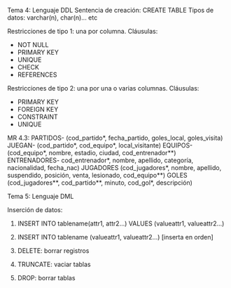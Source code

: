 Tema 4: Lenguaje DDL
Sentencia de creación: CREATE TABLE
Tipos de datos: varchar(n), char(n)... etc

Restricciones de tipo 1: una por columna. Cláusulas:
- NOT NULL
- PRIMARY KEY
- UNIQUE
- CHECK
- REFERENCES

Restricciones de tipo 2: una por una o varias columnas. Cláusulas:
- PRIMARY KEY
- FOREIGN KEY
- CONSTRAINT
- UNIQUE

MR 4.3: 
PARTIDOS- (cod_partido*, fecha_partido, goles_local, goles_visita)
JUEGAN- (cod_partido*, cod_equipo*, local_visitante)
EQUIPOS- (cod_equipo*, nombre, estadio, ciudad, cod_entrenador**)
ENTRENADORES- cod_entrenador*, nombre, apellido, categoría, nacionalidad, fecha_nac)
JUGADORES (cod_jugadores*, nombre, apellido, suspendido, posición, venta, lesionado, cod_equipo**)
GOLES (cod_jugadores**, cod_partido**, minuto, cod_gol*, descripción)

Tema 5: Lenguaje DML

Inserción de datos:
1. INSERT INTO tablename(attr1, attr2...)
	VALUES (valueattr1, valueattr2...)
2. INSERT INTO tablename (valueattr1, valueattr2...) [inserta en orden]

1. DELETE: borrar registros
2. TRUNCATE: vaciar tablas
3. DROP: borrar tablas